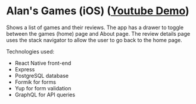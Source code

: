 # Alan's Games (iOS) ([Youtube Demo]('https://youtu.be/U5sqC4Is_IU'))

Shows a list of games and their reviews. The app has a drawer to toggle between the games (home) page and About page. The review details page uses the stack navigator to allow the user to go back to the home page.

Technologies used:

- React Native front-end
- Express
- PostgreSQL database
- Formik for forms
- Yup for form validation
- GraphQL for API queries

